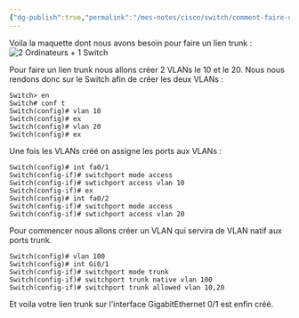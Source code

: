 ```yaml
---
{"dg-publish":true,"permalink":"/mes-notes/cisco/switch/comment-faire-un-lien-trunk/"}
---
```


Voila la maquette dont nous avons besoin pour faire un lien trunk :
![2 Ordinateurs + 1 Switch](1.PNG)

Pour faire un lien trunk nous allons créer 2 VLANs le 10 et le 20.
Nous nous rendons donc sur le Switch afin de créer les deux VLANs :
```IOS
Switch> en
Switch# conf t
Switch(config)# vlan 10
Switch(config)# ex
Switch(config)# vlan 20
Switch(config)# ex
```

Une fois les VLANs créé on assigne les ports aux VLANs : 
```IOS
Switch(config)# int fa0/1
Switch(config-if)# switchport mode access
Switch(config-if)# swtichport access vlan 10
Switch(config-if)# ex
Switch(config)# int fa0/2
Switch(config-if)# switchport mode access
Switch(config-if)# swtichport access vlan 20
```

Pour commencer nous allons créer un VLAN qui servira de VLAN natif aux ports trunk. 
```IOS
Switch(config)# vlan 100
Switch(config)# int Gi0/1
Switch(config-if)# switchport mode trunk
Switch(config-if)# switchport trunk native vlan 100
Switch(config-if)# switchport trunk allowed vlan 10,20
```

Et voila votre lien trunk sur l'interface GigabitEthernet 0/1 est enfin créé.